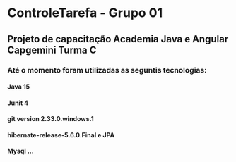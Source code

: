 # ControleTarefa - Grupo 01

## Projeto de capacitação Academia Java e Angular Capgemini Turma C

### Até o momento foram utilizadas as seguntis tecnologias:

#### Java 15
#### Junit 4
#### git version 2.33.0.windows.1
#### hibernate-release-5.6.0.Final e JPA
#### Mysql ...

